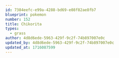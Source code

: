 ```yaml
---
id: 7384eefc-e99a-4288-bd69-e08f82ae8fb7
blueprint: pokemon
number: 152
title: Chikorita
types:
  - grass
author: 4d8d6ede-5963-429f-9c2f-74b897007e0c
updated_by: 4d8d6ede-5963-429f-9c2f-74b897007e0c
updated_at: 1716087599
---
```

